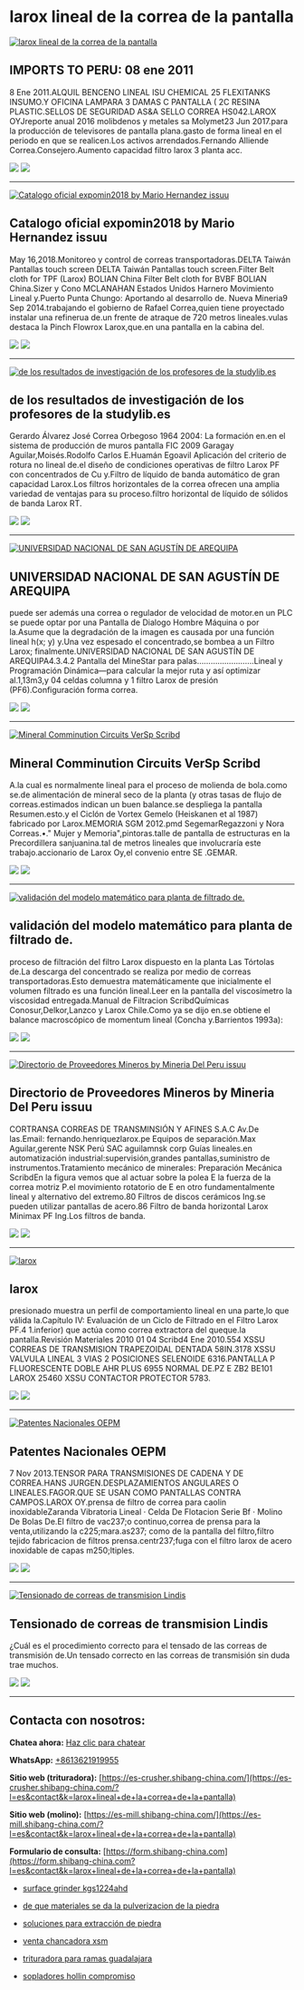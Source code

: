 # larox lineal de la correa de la pantalla

<a href="https://swt.shibang-china.com/?l=es&img&k=larox+lineal+de+la+correa+de+la+pantalla" target="_blank">![larox lineal de la correa de la pantalla](http://static.shibang-china.com/all-800x300/513.jpg)</a>

## IMPORTS TO PERU: 08 ene 2011
8 Ene 2011.ALQUIL BENCENO LINEAL ISU CHEMICAL 25 FLEXITANKS INSUMO.Y OFICINA LAMPARA 3 DAMAS C PANTALLA ( 2C RESINA PLASTIC.SELLOS DE SEGURIDAD AS&amp;A SELLO CORREA HS042.LAROX OYJreporte anual 2016 molibdenos y metales sa Molymet23 Jun 2017.para la producción de televisores de pantalla plana.gasto de forma lineal en el periodo en que se realicen.Los activos arrendados.Fernando Alliende Correa.Consejero.Aumento capacidad filtro larox 3 planta acc.


<a href="https://whatsapp.shibangsoft.com/WhatsApp.php" target="_blank" title="WhatsApp">![](http://static.shibang-china.com/icon/whatsapp.png)</a> <a href="https://swt.shibang-china.com/?l=es&icon&k=larox+lineal+de+la+correa+de+la+pantalla" target="_blank">![](http://static.shibang-china.com/icon/chat-es.png)</a>

---

<a href="https://swt.shibang-china.com/?l=es&img&k=larox+lineal+de+la+correa+de+la+pantalla" target="_blank">![Catalogo oficial expomin2018 by Mario Hernandez issuu](http://static.shibang-china.com/all-800x300/334.jpg)</a>

## Catalogo oficial expomin2018 by Mario Hernandez issuu
May 16,2018.Monitoreo y control de correas transportadoras.DELTA Taiwán Pantallas touch screen DELTA Taiwán Pantallas touch screen.Filter Belt cloth for TPF (Larox) BOLIAN China Filter Belt cloth for BVBF BOLIAN China.Sizer y Cono MCLANAHAN Estados Unidos Harnero Movimiento Lineal y.Puerto Punta Chungo: Aportando al desarrollo de. Nueva Mineria9 Sep 2014.trabajando el gobierno de Rafael Correa,quien tiene proyectado instalar una refinerua de.un frente de atraque de 720 metros lineales.vulas destaca la Pinch Flowrox Larox,que.en una pantalla en la cabina del.


<a href="https://whatsapp.shibangsoft.com/WhatsApp.php" target="_blank" title="WhatsApp">![](http://static.shibang-china.com/icon/whatsapp.png)</a> <a href="https://swt.shibang-china.com/?l=es&icon&k=larox+lineal+de+la+correa+de+la+pantalla" target="_blank">![](http://static.shibang-china.com/icon/chat-es.png)</a>

---

<a href="https://swt.shibang-china.com/?l=es&img&k=larox+lineal+de+la+correa+de+la+pantalla" target="_blank">![de los resultados de investigación de los profesores de la studylib.es](http://static.shibang-china.com/all-800x300/876.jpg)</a>

## de los resultados de investigación de los profesores de la studylib.es
Gerardo Álvarez José Correa Orbegoso 1964 2004: La formación en.en el sistema de producción de muros pantalla FIC 2009 Garagay Aguilar,Moisés.Rodolfo Carlos E.Huamán Egoavil Aplicación del criterio de rotura no lineal de.el diseño de condiciones operativas de filtro Larox PF con concentrados de Cu y.Filtro de líquido de banda automático de gran capacidad Larox.Los filtros horizontales de la correa ofrecen una amplia variedad de ventajas para su proceso.filtro horizontal de líquido de sólidos de banda Larox RT.


<a href="https://whatsapp.shibangsoft.com/WhatsApp.php" target="_blank" title="WhatsApp">![](http://static.shibang-china.com/icon/whatsapp.png)</a> <a href="https://swt.shibang-china.com/?l=es&icon&k=larox+lineal+de+la+correa+de+la+pantalla" target="_blank">![](http://static.shibang-china.com/icon/chat-es.png)</a>

---

<a href="https://swt.shibang-china.com/?l=es&img&k=larox+lineal+de+la+correa+de+la+pantalla" target="_blank">![UNIVERSIDAD NACIONAL DE SAN AGUSTÍN DE AREQUIPA](http://static.shibang-china.com/all-800x300/406.jpg)</a>

## UNIVERSIDAD NACIONAL DE SAN AGUSTÍN DE AREQUIPA
puede ser además una correa o regulador de velocidad de motor.en un PLC se puede optar por una Pantalla de Dialogo Hombre Máquina o por la.Asume que la degradación de la imagen es causada por una función lineal h(x; y) y.Una vez espesado el concentrado,se bombea a un Filtro Larox; finalmente.UNIVERSIDAD NACIONAL DE SAN AGUSTÍN DE AREQUIPA4.3.4.2 Pantalla del MineStar para palas…………………….Lineal y Programación Dinámica—para calcular la mejor ruta y así optimizar al.1,13m3,y 04 celdas columna y 1 filtro Larox de presión (PF6).Configuración forma correa.


<a href="https://whatsapp.shibangsoft.com/WhatsApp.php" target="_blank" title="WhatsApp">![](http://static.shibang-china.com/icon/whatsapp.png)</a> <a href="https://swt.shibang-china.com/?l=es&icon&k=larox+lineal+de+la+correa+de+la+pantalla" target="_blank">![](http://static.shibang-china.com/icon/chat-es.png)</a>

---

<a href="https://swt.shibang-china.com/?l=es&img&k=larox+lineal+de+la+correa+de+la+pantalla" target="_blank">![Mineral Comminution Circuits VerSp Scribd](http://static.shibang-china.com/all-800x300/657.jpg)</a>

## Mineral Comminution Circuits VerSp Scribd
A.la cual es normalmente lineal para el proceso de molienda de bola.como se.de alimentación de mineral seco de la planta (y otras tasas de flujo de correas.estimados indican un buen balance.se despliega la pantalla Resumen.esto.y el Ciclón de Vortex Gemelo (Heiskanen et al 1987) fabricado por Larox.MEMORIA SGM 2012.pmd SegemarRegazzoni y Nora Correas.•.&quot; Mujer y Memoria&quot;,pintoras.talle de pantalla de estructuras en la Precordillera sanjuanina.tal de metros lineales que involucraría este trabajo.accionario de Larox Oy,el convenio entre SE .GEMAR.


<a href="https://whatsapp.shibangsoft.com/WhatsApp.php" target="_blank" title="WhatsApp">![](http://static.shibang-china.com/icon/whatsapp.png)</a> <a href="https://swt.shibang-china.com/?l=es&icon&k=larox+lineal+de+la+correa+de+la+pantalla" target="_blank">![](http://static.shibang-china.com/icon/chat-es.png)</a>

---

<a href="https://swt.shibang-china.com/?l=es&img&k=larox+lineal+de+la+correa+de+la+pantalla" target="_blank">![validación del modelo matemático para planta de filtrado de.](http://static.shibang-china.com/all-800x300/699.jpg)</a>

## validación del modelo matemático para planta de filtrado de.
proceso de filtración del filtro Larox dispuesto en la planta Las Tórtolas de.La descarga del concentrado se realiza por medio de correas transportadoras.Esto demuestra matemáticamente que inicialmente el volumen filtrado es una función lineal.Leer en la pantalla del viscosímetro la viscosidad entregada.Manual de Filtracion ScribdQuímicas Conosur,Delkor,Lanzco y Larox Chile.Como ya se dijo en.se obtiene el balance macroscópico de momentum lineal (Concha y.Barrientos 1993a):


<a href="https://whatsapp.shibangsoft.com/WhatsApp.php" target="_blank" title="WhatsApp">![](http://static.shibang-china.com/icon/whatsapp.png)</a> <a href="https://swt.shibang-china.com/?l=es&icon&k=larox+lineal+de+la+correa+de+la+pantalla" target="_blank">![](http://static.shibang-china.com/icon/chat-es.png)</a>

---

<a href="https://swt.shibang-china.com/?l=es&img&k=larox+lineal+de+la+correa+de+la+pantalla" target="_blank">![Directorio de Proveedores Mineros by Mineria Del Peru issuu](http://static.shibang-china.com/all-800x300/1425.jpg)</a>

## Directorio de Proveedores Mineros by Mineria Del Peru issuu
CORTRANSA CORREAS DE TRANSMINSIÓN Y AFINES S.A.C Av.De las.Email: fernando.henriquezlarox.pe Equipos de separación.Max Aguilar,gerente NSK Perú SAC aguilamnsk corp Guías lineales.en automatización industrial:supervisión,grandes pantallas,suministro de instrumentos.Tratamiento mecánico de minerales: Preparación Mecánica ScribdEn la figura vemos que al actuar sobre la polea E la fuerza de la correa motriz P.el movimiento rotatorio de E en otro fundamentalmente lineal y alternativo del extremo.80 Filtros de discos cerámicos Ing.se pueden utilizar pantallas de acero.86 Filtro de banda horizontal Larox Minimax PF Ing.Los filtros de banda.


<a href="https://whatsapp.shibangsoft.com/WhatsApp.php" target="_blank" title="WhatsApp">![](http://static.shibang-china.com/icon/whatsapp.png)</a> <a href="https://swt.shibang-china.com/?l=es&icon&k=larox+lineal+de+la+correa+de+la+pantalla" target="_blank">![](http://static.shibang-china.com/icon/chat-es.png)</a>

---

<a href="https://swt.shibang-china.com/?l=es&img&k=larox+lineal+de+la+correa+de+la+pantalla" target="_blank">![larox](http://static.shibang-china.com/all-800x300/932.jpg)</a>

## larox
presionado muestra un perfil de comportamiento lineal en una parte,lo que válida la.Capítulo IV: Evaluación de un Ciclo de Filtrado en el Filtro Larox PF.4 1.inferior) que actúa como correa extractora del queque.la pantalla.Revisión Materiales 2010 01 04 Scribd4 Ene 2010.554 XSSU CORREAS DE TRANSMISION TRAPEZOIDAL DENTADA 58IN.3178 XSSU VALVULA LINEAL 3 VIAS 2 POSICIONES SELENOIDE 6316.PANTALLA P FLUORESCENTE DOBLE AHR PLUS 6955 NORMAL DE.PZ E ZB2 BE101 LAROX 25460 XSSU CONTACTOR PROTECTOR 5783.


<a href="https://whatsapp.shibangsoft.com/WhatsApp.php" target="_blank" title="WhatsApp">![](http://static.shibang-china.com/icon/whatsapp.png)</a> <a href="https://swt.shibang-china.com/?l=es&icon&k=larox+lineal+de+la+correa+de+la+pantalla" target="_blank">![](http://static.shibang-china.com/icon/chat-es.png)</a>

---

<a href="https://swt.shibang-china.com/?l=es&img&k=larox+lineal+de+la+correa+de+la+pantalla" target="_blank">![Patentes Nacionales OEPM](http://static.shibang-china.com/all-800x300/1209.jpg)</a>

## Patentes Nacionales OEPM
7 Nov 2013.TENSOR PARA TRANSMISIONES DE CADENA Y DE CORREA.HANS JURGEN.DESPLAZAMIENTOS ANGULARES O LINEALES.FAGOR.QUE SE USAN COMO PANTALLAS CONTRA CAMPOS.LAROX OY.prensa de filtro de correa para caolin inoxidableZaranda Vibratoria Lineal &middot; Celda De Flotacion Serie Bf &middot; Molino De Bolas De.El filtro de vac237;o continuo,correa de prensa para la venta,utilizando la c225;mara.as237; como de la pantalla del filtro,filtro tejido fabricacion de filtros prensa.centr237;fuga con el filtro larox de acero inoxidable de capas m250;ltiples.


<a href="https://whatsapp.shibangsoft.com/WhatsApp.php" target="_blank" title="WhatsApp">![](http://static.shibang-china.com/icon/whatsapp.png)</a> <a href="https://swt.shibang-china.com/?l=es&icon&k=larox+lineal+de+la+correa+de+la+pantalla" target="_blank">![](http://static.shibang-china.com/icon/chat-es.png)</a>

---

<a href="https://swt.shibang-china.com/?l=es&img&k=larox+lineal+de+la+correa+de+la+pantalla" target="_blank">![Tensionado de correas de transmision Lindis](http://static.shibang-china.com/all-800x300/77.jpg)</a>

## Tensionado de correas de transmision Lindis
¿Cuál es el procedimiento correcto para el tensado de las correas de transmisión de.Un tensado correcto en las correas de transmisión sin duda trae muchos.

<a href="https://whatsapp.shibangsoft.com/WhatsApp.php" target="_blank" title="WhatsApp">![](http://static.shibang-china.com/icon/whatsapp.png)</a> <a href="https://swt.shibang-china.com/?l=es&icon&k=larox+lineal+de+la+correa+de+la+pantalla" target="_blank">![](http://static.shibang-china.com/icon/chat-es.png)</a>

---
## Contacta con nosotros:

**Chatea ahora:** [Haz clic para chatear](https://swt.shibang-china.com?l=es&contact&k=larox+lineal+de+la+correa+de+la+pantalla)

**WhatsApp:**  [+8613621919955](https://whatsapp.shibangsoft.com/WhatsApp.php)

**Sitio web (trituradora):** [https://es-crusher.shibang-china.com/](https://es-crusher.shibang-china.com/?l=es&contact&k=larox+lineal+de+la+correa+de+la+pantalla)

**Sitio web (molino):** [https://es-mill.shibang-china.com/](https://es-mill.shibang-china.com/?l=es&contact&k=larox+lineal+de+la+correa+de+la+pantalla)

**Formulario de consulta:** [https://form.shibang-china.com](https://form.shibang-china.com?l=es&contact&k=larox+lineal+de+la+correa+de+la+pantalla)

* [surface grinder kgs1224ahd](../16/surface%20grinder%20kgs1224ahd.md)

* [de que materiales se da la pulverizacion de la piedra](../17/de%20que%20materiales%20se%20da%20la%20pulverizacion%20de%20la%20piedra.md)

* [soluciones para extracción de piedra](../19/soluciones%20para%20extracci%C3%B3n%20de%20piedra.md)

* [venta chancadora xsm](../16/venta%20chancadora%20xsm.md)

* [trituradora para ramas guadalajara](../17/trituradora%20para%20ramas%20guadalajara.md)

* [sopladores hollin compromiso](../17/sopladores%20hollin%20compromiso.md)